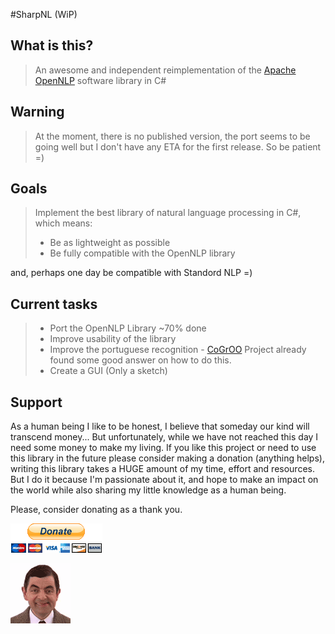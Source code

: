 #SharpNL (WiP)

## What is this?

> An awesome and independent reimplementation of the [Apache OpenNLP] software library in C#

## Warning

> At the moment, there is no published version, the port seems to be going well but I don't 
have any ETA for the first release. So be patient =)

## Goals

> Implement the best library of natural language processing in C#, which means:
> - Be as lightweight as possible
> - Be fully compatible with the OpenNLP library

and, perhaps one day be compatible with Standord NLP =)

## Current tasks

> - Port the OpenNLP Library ~70% done
> - Improve usability of the library
> - Improve the portuguese recognition - [CoGrOO] Project already found some good answer on how to do this.
> - Create a GUI (Only a sketch)

## Support

As a human being I like to be honest, I believe that someday our kind will transcend money... 
But unfortunately, while we have not reached this day I need some money to make my living. 
If you like this project or need to use this library in the future please consider making a 
donation (anything helps), writing this library takes a HUGE amount of my time, effort and 
resources. But I do it because I'm passionate about it, and hope to make an impact on the 
world while also sharing my little knowledge as a human being.

Please, consider donating as a thank you.

[![donate](resources/donate.gif)](https://www.paypal.com/cgi-bin/webscr?cmd=_s-xclick&hosted_button_id=7SWNPAPJNSARC)

[![bean](resources/bean.gif)](#)

[Apache OpenNLP]: http://opennlp.apache.org
[CoGrOO]: http://cogroo.sourceforge.net/
